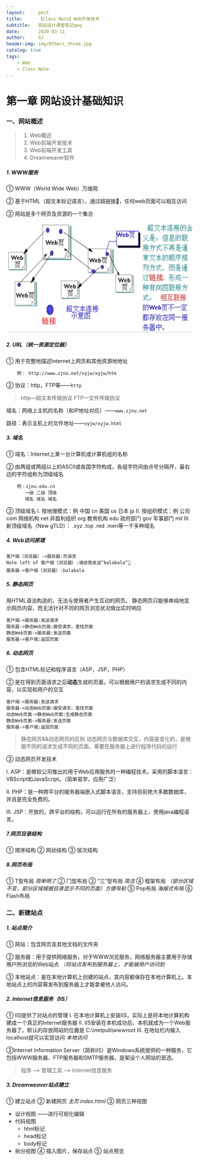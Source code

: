 ```yaml
---
layout:     post
title:      【Class Note】Web开发技术
subtitle:   网站设计课堂笔记qwq
date:       2020-03-11
author:     GJ
header-img: img/Others_three.jpg
catalog: true
tags:
    - Web
    - Class Note
---
```


# 第一章 网站设计基础知识

### 一、网站概述

> 1. Web概述
> 2. Web前端开发技术
> 3. Web前端开发工具
> 4. Dreamweaver软件

##### 	1. WWW服务

① WWW（World Wide Web）万维网

② 基于HTML（超文本标记语言），通过超链接🔗，任何web页面可以相互访问

③ 网站是多个网页及资源的一个集合

![](img\web1.jpg)


##### 	2. URL（统一资源定位器）

① 用于完整地描述Internet上网页和其他资源地地址
```
	例： http://www.zjnu.net/xyjw/xyjw/htm
```
② 协议：http，FTP等——`http`

> http—超文本传输协议	FTP—文件传输协议

 域名：网络上主机的名称（和IP地址对应）——`www.zjnu.net`

路径：表示主机上的文件地址——`xyjw/xyjw.html`


##### 	3. 域名

① 域名：Internet上某一台计算机或计算机组的名称

② 由两组或两组以上的ASCII或各国字符构成，各组字符间由点号分隔开，最右边的字符组称为顶级域名

```
	例：zjnu.edu.cn
	   一级 二级 顶级
	   域名 域名 域名
```

③ 顶级域名
Ⅰ. 按地理模式：例 中国 cn   美国 us   日本 jp
Ⅱ. 按组织模式：例  公司 com   网络机构 net   非盈利组织 org   教育机构 edu   政府部门 gov   军事部门 mil
Ⅲ. 新顶级域名（New gTLD）： .xyz   .top   .red   .men等一千多种域名



##### 		4. Web访问原理

```sequence
客户端（浏览器）->服务器:页请求
Note left of 客户端（浏览器）:请给我发送“balabala”👆
服务器->客户端（浏览器）:balabala
```


##### 		5. 静态网页


用HTML语法构造的，无法与使用者产生互动的网页。
静态网页只能够单纯地显示网页内容，而无法针对不同的网页浏览状况做出实时响应

```sequence
客户端->服务器:发送请求
服务器->静态Web页面:接受请求，查找页面
静态Web页面->服务器:发送页面
服务器->客户端:返回页面
```

##### 		6. 动态网页

① 包含HTML标记和程序语言（ASP，JSP，PHP）

② 是在得到页面请求之后**动态**生成的页面，可以根据用户的请求生成不同的内容，以实现和用户的交互 

```sequence
客户端->服务器:发送请求
服务器->动态Web页面:接受请求，查找页面
动态Web页面->静态Web页面:生成静态页面
静态Web页面->服务器:发送页面
服务器->客户端:返回页面
```

> 静态网页&&动态网页的区别
> 动态网页与数据库交互，内容是变化的，是根据不同的请求生成不同的页面。需要在服务器上进行程序代码的运行

<p>③ 动态网页开发技术</p>
<p>Ⅰ. ASP：是微软公司推出的用于Web应用服务的一种编程技术。采用的脚本语言：VBScript和JavaScript。（简单易学，应用广泛）</p>
<p>Ⅱ. PHP：是一种跨平台的服务器端嵌入式脚本语言，支持目前绝大多数数据库，并且是完全免费的。</p>
<p>Ⅲ. JSP：开放的，跨平台的结构，可以运行在所有的服务器上，使用java编程语言。</p>



##### 		7.网页目录结构

① 顺序结构
② 网状结构
③ 层次结构



##### 		8.网页布局

① T型布局	*简单明了*
② 冂型布局
③ “三”型布局	*简洁*
④ 框架布局	*（部分区域不变，部分区域根据目录显示不同的页面）方便导航*
⑤ Pop布局	*海报式布局*
⑥ Flash布局



### 二、新建站点


##### 1. 站点简介

① 网站：包含网页及其他文档的文件夹

② 服务器：用于提供网络服务，对于WWW浏览服务，网络服务器主要用于存储用户所浏览的Web站点	*（将站点发布到服务器上，才能被用户访问到*

③ 本地站点：是在本地计算机上创建的站点，其内容都保存在本地计算机上。本地站点上的内容需发布到服务器上才能拿被他人访问。


##### 2. Internet信息服务（IIS）

① IIS提供了对站点的管理
Ⅰ. 在本地计算机上安装IIS，实际上是将本地计算机构建成一个真正的Internet服务器
Ⅱ. IIS安装在本机成功后，本机就成为一个Web服务器了。默认的存放网站的位置是 C:\inetpub\wwwroot
Ⅲ. 在地址栏内输入localhost就可以实现访问	*本地访问*

②Internet Information Server（简称IIS）是Windows系统提供的一种服务，它包括WWW服务器、FTP服务器和SMTP服务器，是架设个人网站的首选。
> 程序 ——> 管理工具 ——> Internet信息服务


##### 3. Dreamweaver站点建立

① 建立站点
② 新建网页	*主页 index.html*
③ 网页三种视图
- 设计视图	——进行可视化编辑
- 代码视图
  - html标记
  - head标记
  - body标记
- 拆分视图
④ 插入图片，保存站点
⑤ 站点预览
